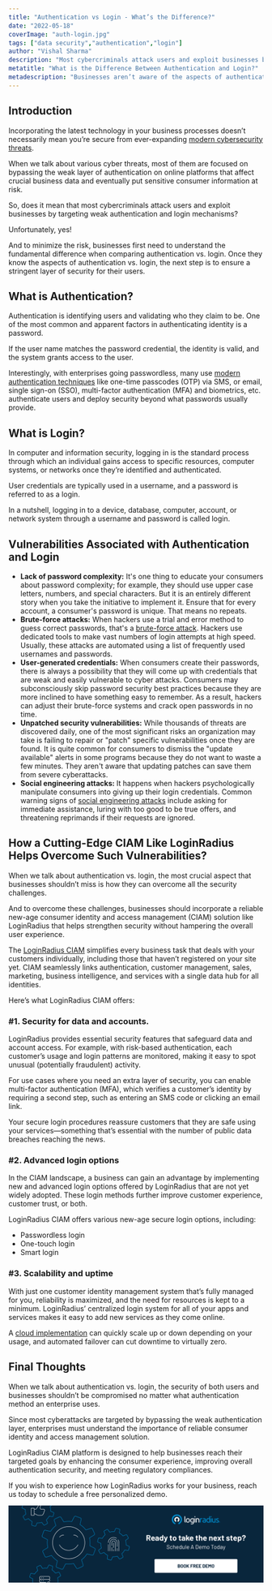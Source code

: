 ```yaml
---
title: "Authentication vs Login - What’s the Difference?"
date: "2022-05-18"
coverImage: "auth-login.jpg"
tags: ["data security","authentication","login"]
author: "Vishal Sharma"
description: "Most cybercriminals attack users and exploit businesses by targeting weak authentication and login mechanisms. Businesses first need to understand the fundamental difference between authentication and login. Once they know the aspects of authentication vs. login, the next step is to ensure a stringent layer of security for their users."
metatitle: "What is the Difference Between Authentication and Login?"
metadescription: "Businesses aren’t aware of the aspects of authentication vs. login. Here’s a good read explaining the difference between both and the importance of a CIAM."
---
```


## Introduction

Incorporating the latest technology in your business processes doesn’t necessarily mean you’re secure from ever-expanding [modern cybersecurity threats](https://www.loginradius.com/blog/identity/cybersecurity-attacks-business/). 

When we talk about various cyber threats, most of them are focused on bypassing the weak layer of authentication on online platforms that affect crucial business data and eventually put sensitive consumer information at risk. 

So, does it mean that most cybercriminals attack users and exploit businesses by targeting weak authentication and login mechanisms? 

Unfortunately, yes! 

And to minimize the risk, businesses first need to understand the fundamental difference when comparing authentication vs. login. Once they know the aspects of authentication vs. login, the next step is to ensure a stringent layer of security for their users. 

## What is Authentication?

Authentication is identifying users and validating who they claim to be. One of the most common and apparent factors in authenticating identity is a password. 

If the user name matches the password credential, the identity is valid, and the system grants access to the user.

Interestingly, with enterprises going passwordless, many use [modern authentication techniques](https://www.loginradius.com/authentication/) like one-time passcodes (OTP) via SMS, or email, single sign-on (SSO), multi-factor authentication (MFA) and biometrics, etc. authenticate users and deploy security beyond what passwords usually provide.

## What is Login? 

In computer and information security, logging in is the standard process through which an individual gains access to specific resources, computer systems, or networks once they’re identified and authenticated. 

User credentials are typically used in a username, and a password is referred to as a login. 

In a nutshell, logging in to a device, database, computer, account, or network system through a username and password is called login. 

## Vulnerabilities Associated with Authentication and Login 

* **Lack of password complexity:** It's one thing to educate your consumers about password complexity; for example, they should use upper case letters, numbers, and special characters. But it is an entirely different story when you take the initiative to implement it. Ensure that for every account, a consumer's password is unique. That means no repeats. 
* **Brute-force attacks:** When hackers use a trial and error method to guess correct passwords, that's a [brute-force attack](https://www.loginradius.com/blog/identity/brute-force-lockout/). Hackers use dedicated tools to make vast numbers of login attempts at high speed. Usually, these attacks are automated using a list of frequently used usernames and passwords.
* **User-generated credentials:** When consumers create their passwords, there is always a possibility that they will come up with credentials that are weak and easily vulnerable to cyber attacks. Consumers may subconsciously skip password security best practices because they are more inclined to have something easy to remember. As a result, hackers can adjust their brute-force systems and crack open passwords in no time.
* **Unpatched security vulnerabilities:** While thousands of threats are discovered daily, one of the most significant risks an organization may take is failing to repair or "patch" specific vulnerabilities once they are found. It is quite common for consumers to dismiss the "update available" alerts in some programs because they do not want to waste a few minutes. They aren't aware that updating patches can save them from severe cyberattacks.
* **Social engineering attacks:** It happens when hackers psychologically manipulate consumers into giving up their login credentials. Common warning signs of [social engineering attacks](https://www.loginradius.com/blog/identity/social-engineering-attacks/) include asking for immediate assistance, luring with too good to be true offers, and threatening reprimands if their requests are ignored.

## How a Cutting-Edge CIAM Like LoginRadius Helps Overcome Such Vulnerabilities?

When we talk about authentication vs. login, the most crucial aspect that businesses shouldn’t miss is how they can overcome all the security challenges. 

And to overcome these challenges, businesses should incorporate a reliable new-age consumer identity and access management (CIAM) solution like LoginRadius that helps strengthen security without hampering the overall user experience.

The [LoginRadius CIAM](https://www.loginradius.com/) simplifies every business task that deals with your customers individually, including those that haven’t registered on your site yet. CIAM seamlessly links authentication, customer management, sales, marketing, business intelligence, and services with a single data hub for all identities.

Here’s what LoginRadius CIAM offers: 

### #1.  Security for data and accounts. 

LoginRadius provides essential security features that safeguard data and account access. For example, with risk-based authentication, each customer’s usage and login patterns are monitored, making it easy to spot unusual (potentially fraudulent) activity.

For use cases where you need an extra layer of security, you can enable multi-factor authentication (MFA), which verifies a customer’s identity by requiring a second step, such as entering an SMS code or clicking an email link.

Your secure login procedures reassure customers that they are safe using your services—something that’s essential with the number of public data breaches reaching the news.

### #2. Advanced login options 

In the CIAM landscape, a business can gain an advantage by implementing new and advanced login options offered by LoginRadius that are not yet widely adopted. These login methods further improve customer experience, customer trust, or both.

LoginRadius CIAM offers various new-age secure login options, including: 

* Passwordless login
* One-touch login
* Smart login 

### #3. Scalability and uptime

With just one customer identity management system that’s fully managed for you, reliability is maximized, and the need for resources is kept to a minimum. LoginRadius’ centralized login system for all of your apps and services makes it easy to add new services as they come online. 

A [cloud implementation](https://www.loginradius.com/cloud-directory/) can quickly scale up or down depending on your usage, and automated failover can cut downtime to virtually zero.

## Final Thoughts 

When we talk about authentication vs. login, the security of both users and businesses shouldn’t be compromised no matter what authentication method an enterprise uses. 

Since most cyberattacks are targeted by bypassing the weak authentication layer, enterprises must understand the importance of reliable consumer identity and access management solution. 

LoginRadius CIAM platform is designed to help businesses reach their targeted goals by enhancing the consumer experience, improving overall authentication security, and meeting regulatory compliances.

If you wish to experience how LoginRadius works for your business, reach us today to schedule a free personalized demo.

[![book-a-demo-loginradius-banner](../../assets/book-a-demo-loginradius.png)](https://www.loginradius.com/book-a-demo/)